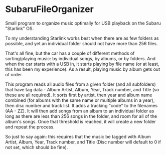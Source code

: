 # SubaruFileOrganizer
Small program to organize music optimally for USB playback on the Subaru "Starlink" OS.

To my understanding Starlink works best when there are as few folders as possible, and yet an individual folder should not have more than 256 files.

That's all fine, but the car has a couple of different methods of sorting/playing music: by individual songs, by albums, or by folders. And when the car starts with a USB in, it starts playing by file name (or at least, this has been my experience). As a result, playing music by album gets out of order.

This program reads all audio files from a given folder (and all subfolders) that have tag data - Album Artist, Album, Year, Track number, and Title (so these are all required). It sorts first by artist, then year and album name combined (for albums with the same name or multiple albums in a year), then disc number and track list. It adds a tracking "code" to the filenames (AA - ZZ). It will then add songs from an album to an individual folder as long as there are less than 256 songs in the folder, and room for all of the album's songs. Once that threshold is reached, it will create a new folder and repeat the process.

So just to say again: this requires that the music be tagged with Album Artist, Album, Year, Track number, and Title (Disc number will default to 0 if not set, which should be fine).
